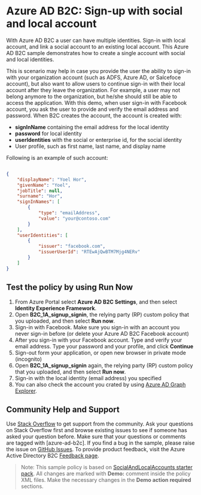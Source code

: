 # Azure AD B2C: Sign-up with social and local account

With Azure AD B2C a user can have multiple identities. Sign-in with local account, and link a social account to an existing local account. This Azure AD B2C sample demonstrates how to create a single account with social and local identities.

This is scenario may help in case you provide the user the ability to sign-in with your organization account (such as ADFS, Azure AD, or Salcefoce account), but also want to allow users to continue sign-in with their local account after they leave the organization. For example, a user may not belong anymore to the organization, but he/she should still be able to access the application. With this demo, when user sign-in with Facebook account, you ask the user to provide and verify the email address and password. When B2C creates the account, the account is created with:
- **signInName** containing the email address for the local identity
- **password** for local identity
- **userIdentities** with the social or enterprise id, for the social identity
- User profile, such as first name, last name, and display name
 
Following is an example of such account:

```JSON

{
    "displayName": "Yoel Hor",
    "givenName": "Yoel",
    "jobTitle": null,
    "surname": "Hor",
    "signInNames": [
        {
            "type": "emailAddress",
            "value": "your@contoso.com"
        }
    ],
    "userIdentities": [
        {
            "issuer": "facebook.com",
            "issuerUserId": "RTEwAjQwBTM7Mjg4NERv"
        }
    ]
}
```

## Test the policy by using Run Now
1. From Azure Portal select **Azure AD B2C Settings**, and then select **Identity Experience Framework**.
1. Open **B2C_1A_signup_signin**, the relying party (RP) custom policy that you uploaded, and then select **Run now**.
1. Sign-in with Facebook. Make sure you sign-in with an account you never sign-in before (or delete your Azure AD B2C Facebook account)
1. After you sign-in with your Facebook account. Type and verify your email address. Type your password and your profile, and click **Continue**
1. Sign-out form your application, or open new browser in private mode (incognito)
1. Open **B2C_1A_signup_signin** again, the relying party (RP) custom policy that you uploaded, and then select **Run now**.
1. Sign-in with the local identity (email address) you specified
1. You can also check the account you crated by using [Azure AD Graph Explorer](https://graphexplorer.azurewebsites.net/).

## Community Help and Support
Use [Stack Overflow](https://stackoverflow.com/questions/tagged/azure-ad-b2c) to get support from the community. Ask your questions on Stack Overflow first and browse existing issues to see if someone has asked your question before. Make sure that your questions or comments are tagged with [azure-ad-b2c].
If you find a bug in the sample, please raise the issue on [GitHub Issues](https://github.com/azure-ad-b2c/samples/issues).
To provide product feedback, visit the Azure Active Directory B2C [Feedback page](https://feedback.azure.com/forums/169401-azure-active-directory?category_id=160596).

> Note:  This sample policy is based on [SocialAndLocalAccounts starter pack](https://github.com/Azure-Samples/active-directory-b2c-custom-policy-starterpack/tree/master/SocialAndLocalAccounts). All changes are marked with **Demo:** comment inside the policy XML files. Make the necessary changes in the **Demo action required** sections.
